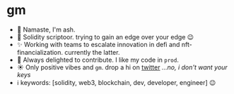 # gm
- 🙇 Namaste, I'm ash.
- 📜 Solidity scriptoor. trying to gain an edge over your edge :wink:
- ✨ Working with teams to escalate innovation in defi and nft-financialization. currently the latter.
- 🤝 Always delighted to contribute. I like my code in `prod`.
- ☀️ Only positive vibes and `gm`. drop a hi on [twitter](https://twitter.com/mehtamask) _...no, i don't want your keys_
- ℹ️ keywords: [solidity, web3, blockchain, dev, developer, engineer] :wink:

<!---
aster2709/aster2709 is a ✨ special ✨ repositose its `README.md` (this file) appears on your GitHub profile.
You can click the Preview link to take a look at your changes.
--->
